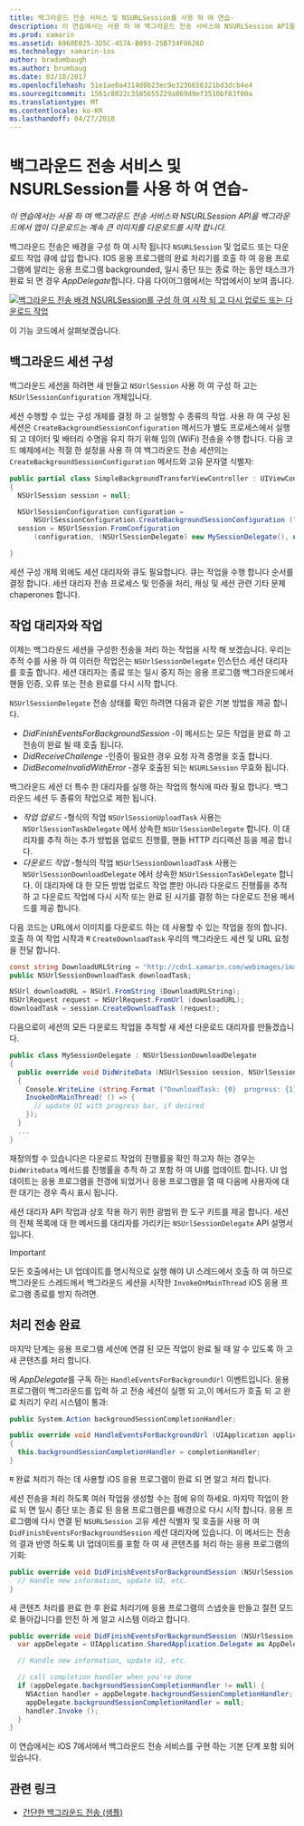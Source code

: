 ```yaml
---
title: 백그라운드 전송 서비스 및 NSURLSession를 사용 하 여 연습-
description: 이 연습에서는 사용 하 여 백그라운드 전송 서비스와 NSURLSession API을 백그라운드에서 앱이 다운로드는 계속 큰 이미지를 다운로드를 시작 합니다.
ms.prod: xamarin
ms.assetid: 6960E025-3D5C-457A-B893-25B734F8626D
ms.technology: xamarin-ios
author: bradumbaugh
ms.author: brumbaug
ms.date: 03/18/2017
ms.openlocfilehash: 51e1ae0a4314d0b23ec9e3236656321bd3dcb4e4
ms.sourcegitcommit: 1561c8022c3585655229a869d9ef3510bf83f00a
ms.translationtype: MT
ms.contentlocale: ko-KR
ms.lasthandoff: 04/27/2018
---
```

# <a name="walkthrough---using-background-transfer-service-and-nsurlsession"></a>백그라운드 전송 서비스 및 NSURLSession를 사용 하 여 연습-

_이 연습에서는 사용 하 여 백그라운드 전송 서비스와 NSURLSession API을 백그라운드에서 앱이 다운로드는 계속 큰 이미지를 다운로드를 시작 합니다._

백그라운드 전송은 배경을 구성 하 여 시작 됩니다 `NSURLSession` 및 업로드 또는 다운로드 작업 큐에 삽입 합니다. IOS 응용 프로그램의 완료 처리기를 호출 하 여 응용 프로그램에 알리는 응용 프로그램 backgrounded, 일시 중단 또는 종료 하는 동안 태스크가 완료 되 면 경우 *AppDelegate*합니다. 다음 다이어그램에서는 작업에서이 보여 줍니다.

 [![](background-transfer-walkthrough-images/transfer.png "백그라운드 전송 배경 NSURLSession를 구성 하 여 시작 되 고 다시 업로드 또는 다운로드 작업")](background-transfer-walkthrough-images/transfer.png#lightbox)

이 기능 코드에서 살펴보겠습니다.

## <a name="configuring-a-background-session"></a>백그라운드 세션 구성

백그라운드 세션을 하려면 새 만들고 `NSUrlSession` 사용 하 여 구성 하 고는 `NSUrlSessionConfiguration` 개체입니다.

세션 수행할 수 있는 구성 개체를 결정 하 고 실행할 수 종류의 작업.
사용 하 여 구성 된 세션은 `CreateBackgroundSessionConfiguration` 메서드가 별도 프로세스에서 실행 되 고 데이터 및 배터리 수명을 유지 하기 위해 임의 (WiFi) 전송을 수행 합니다.
다음 코드 예제에서는 적절 한 설정을 사용 하 여 백그라운드 전송 세션의는 `CreateBackgroundSessionConfiguration` 메서드와 고유 문자열 식별자:

```csharp
public partial class SimpleBackgroundTransferViewController : UIViewController
{
  NSUrlSession session = null;

  NSUrlSessionConfiguration configuration =
      NSUrlSessionConfiguration.CreateBackgroundSessionConfiguration ("com.SimpleBackgroundTransfer.BackgroundSession");
  session = NSUrlSession.FromConfiguration
      (configuration, (NSUrlSessionDelegate) new MySessionDelegate(), new NSOperationQueue());

}
```

세션 구성 개체 외에도 세션 대리자와 큐도 필요합니다.
큐는 작업을 수행 합니다 순서를 결정 합니다. 세션 대리자 전송 프로세스 및 인증을 처리, 캐싱 및 세션 관련 기타 문제 chaperones 합니다.

## <a name="working-with-tasks-and-delegates"></a>작업 대리자와 작업

이제는 백그라운드 세션을 구성한 전송을 처리 하는 작업을 시작 해 보겠습니다. 우리는 추적 수를 사용 하 여 이러한 작업은는 `NSUrlSessionDelegate` 인스턴스 세션 대리자를 호출 합니다. 세션 대리자는 종료 또는 일시 중지 하는 응용 프로그램 백그라운드에서 핸들 인증, 오류 또는 전송 완료를 다시 시작 합니다.

`NSUrlSessionDelegate` 전송 상태를 확인 하려면 다음과 같은 기본 방법을 제공 합니다.

-  *DidFinishEventsForBackgroundSession* -이 메서드는 모든 작업을 완료 하 고 전송이 완료 될 때 호출 됩니다.
-  *DidReceiveChallenge* -인증이 필요한 경우 요청 자격 증명을 호출 합니다.
-  *DidBecomeInvalidWithError* -경우 호출된 되는 `NSURLSession` 무효화 됩니다.


백그라운드 세션 더 특수 한 대리자를 실행 하는 작업의 형식에 따라 필요 합니다. 백그라운드 세션 두 종류의 작업으로 제한 됩니다.

-  *작업 업로드* -형식의 작업 `NSUrlSessionUploadTask` 사용는 `NSUrlSessionTaskDelegate` 에서 상속한 `NSUrlSessionDelegate` 합니다. 이 대리자를 추적 하는 추가 방법을 업로드 진행률, 핸들 HTTP 리디렉션 등을 제공 합니다.
-  *다운로드 작업* -형식의 작업 `NSUrlSessionDownloadTask` 사용는 `NSUrlSessionDownloadDelegate` 에서 상속한 `NSUrlSessionTaskDelegate` 합니다. 이 대리자에 대 한 모든 방법 업로드 작업 뿐만 아니라 다운로드 진행률을 추적 하 고 다운로드 작업에 다시 시작 또는 완료 된 시기를 결정 하는 다운로드 전용 메서드를 제공 합니다.


다음 코드는 URL에서 이미지를 다운로드 하는 데 사용할 수 있는 작업을 정의 합니다. 호출 하 여 작업 시작과 म `CreateDownloadTask` 우리의 백그라운드 세션 및 URL 요청을 전달 합니다.

```csharp
const string DownloadURLString = "http://cdn1.xamarin.com/webimages/images/xamarin.png";
public NSUrlSessionDownloadTask downloadTask;

NSUrl downloadURL = NSUrl.FromString (DownloadURLString);
NSUrlRequest request = NSUrlRequest.FromUrl (downloadURL);
downloadTask = session.CreateDownloadTask (request);
```

다음으로이 세션의 모든 다운로드 작업을 추적할 새 세션 다운로드 대리자를 만들겠습니다.

```csharp
public class MySessionDelegate : NSUrlSessionDownloadDelegate
{
  public override void DidWriteData (NSUrlSession session, NSUrlSessionDownloadTask downloadTask, long bytesWritten, long totalBytesWritten, long totalBytesExpectedToWrite)
  {
    Console.WriteLine (string.Format ("DownloadTask: {0}  progress: {1}", downloadTask, progress));
    InvokeOnMainThread( () => {
      // update UI with progress bar, if desired
    });
  }
  ...
}
```

재정의할 수 있습니다은 다운로드 작업의 진행률을 확인 하고자 하는 경우는 `DidWriteData` 메서드를 진행률을 추적 하 고 포함 하 여 UI를 업데이트 합니다. UI 업데이트는 응용 프로그램을 전경에 되었거나 응용 프로그램을 열 때 다음에 사용자에 대 한 대기는 경우 즉시 표시 됩니다.

세션 대리자 API 작업과 상호 작용 하기 위한 광범위 한 도구 키트를 제공 합니다. 세션의 전체 목록에 대 한 메서드를 대리자를 가리키는 `NSUrlSessionDelegate` API 설명서입니다.

> [!IMPORTANT]
> 모든 호출에서는 UI 업데이트를 명시적으로 실행 해야 UI 스레드에서 호출 하 여 하므로 백그라운드 스레드에서 백그라운드 세션을 시작한 `InvokeOnMainThread` iOS 응용 프로그램 종료를 방지 하려면. 


## <a name="handling-transfer-completion"></a>처리 전송 완료

마지막 단계는 응용 프로그램 세션에 연결 된 모든 작업이 완료 될 때 알 수 있도록 하 고 새 콘텐츠를 처리 합니다.

에 *AppDelegate*를 구독 하는 `HandleEventsForBackgroundUrl` 이벤트입니다. 응용 프로그램이 백그라운드를 입력 하 고 전송 세션이 실행 되 고,이 메서드가 호출 되 고 완료 처리기 우리 시스템이 통과:

```csharp
public System.Action backgroundSessionCompletionHandler;

public override void HandleEventsForBackgroundUrl (UIApplication application, string sessionIdentifier, System.Action completionHandler)
{
  this.backgroundSessionCompletionHandler = completionHandler;
}
```

म 완료 처리기 하는 데 사용할 iOS 응용 프로그램이 완료 되 면 알고 처리 합니다.

세션 전송을 처리 하도록 여러 작업을 생성할 수는 점에 유의 하세요. 마지막 작업이 완료 되 면 일시 중단 또는 종료 된 응용 프로그램은를 배경으로 다시 시작 합니다. 응용 프로그램에 다시 연결 된 `NSURLSession` 고유 세션 식별자 및 호출을 사용 하 여 `DidFinishEventsForBackgroundSession` 세션 대리자에 있습니다. 이 메서드는 전송의 결과 반영 하도록 UI 업데이트를 포함 하 여 새 콘텐츠를 처리 하는 응용 프로그램의 기회:

```csharp
public override void DidFinishEventsForBackgroundSession (NSUrlSession session) {
  // Handle new information, update UI, etc.
}
```

새 콘텐츠 처리를 완료 한 후 완료 처리기에 응용 프로그램의 스냅숏을 만들고 절전 모드로 돌아갑니다를 안전 하 게 알고 시스템 이라고 합니다.

```csharp
public override void DidFinishEventsForBackgroundSession (NSUrlSession session) {
  var appDelegate = UIApplication.SharedApplication.Delegate as AppDelegate;

  // Handle new information, update UI, etc.

  // call completion handler when you're done
  if (appDelegate.backgroundSessionCompletionHandler != null) {
    NSAction handler = appDelegate.backgroundSessionCompletionHandler;
    appDelegate.backgroundSessionCompletionHandler = null;
    handler.Invoke ();
  }
}
```

이 연습에서는 iOS 7에서에서 백그라운드 전송 서비스를 구현 하는 기본 단계 포함 되어 있습니다.



## <a name="related-links"></a>관련 링크

- [간단한 백그라운드 전송 (샘플)](https://developer.xamarin.com/samples/monotouch/SimpleBackgroundTransfer/)
